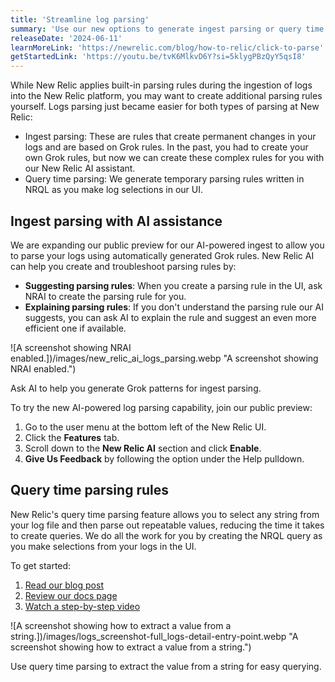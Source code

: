 ```yaml
---
title: 'Streamline log parsing'
summary: 'Use our new options to generate ingest parsing or query time parsing rules'
releaseDate: '2024-06-11'
learnMoreLink: 'https://newrelic.com/blog/how-to-relic/click-to-parse'
getStartedLink: 'https://youtu.be/tvK6MlkvD6Y?si=5klygPBzQyY5qsI8'
---
```


While New Relic applies built-in parsing rules during the ingestion of logs into the New Relic platform, you may want to create additional parsing rules yourself. Logs parsing just became easier for both types of parsing at New Relic:

- Ingest parsing: These are rules that create permanent changes in your logs and are based on Grok rules. In the past, you had to create your own Grok rules, but now we can create these complex rules for you with our New Relic AI assistant.
- Query time parsing: We generate temporary parsing rules written in NRQL as you make log selections in our UI.

## Ingest parsing with AI assistance

We are expanding our public preview for our AI-powered ingest to allow you to parse your logs using automatically generated Grok rules. New Relic AI can help you create and troubleshoot parsing rules by:

- **Suggesting parsing rules**: When you create a parsing rule in the UI, ask NRAI to create the parsing rule for you.
- **Explaining parsing rules**: If you don't understand the parsing rule our AI suggests, you can ask AI to explain the rule and suggest an even more efficient one if available.

![A screenshot showing NRAI enabled.])/images/new_relic_ai_logs_parsing.webp "A screenshot showing NRAI enabled.")

<figcaption>Ask AI to help you generate Grok patterns for ingest parsing.</figcaption>

To try the new AI-powered log parsing capability, join our public preview:

1. Go to the user menu at the bottom left of the New Relic UI.
2. Click the **Features** tab.
3. Scroll down to the **New Relic AI** section and click **Enable**.
4. **Give Us Feedback** by following the option under the Help pulldown.

## Query time parsing rules

New Relic's query time parsing feature allows you to select any string from your log file and then parse out repeatable values, reducing the time it takes to create queries. We do all the work for you by creating the NRQL query as you make selections from your logs in the UI.

To get started:

1. [Read our blog post](https://newrelic.com/blog/how-to-relic/click-to-parse)
2. [Review our docs page](https://docs.newrelic.com/docs/logs/ui-data/query-time-parsing/)
3. [Watch a step-by-step video](https://www.youtube.com/watch?v=tvK6MlkvD6Y)

![A screenshot showing how to extract a value from a string.])/images/logs_screenshot-full_logs-detail-entry-point.webp "A screenshot showing how to extract a value from a string.")

<figcaption>Use query time parsing to extract the value from a string for easy querying.</figcaption>
